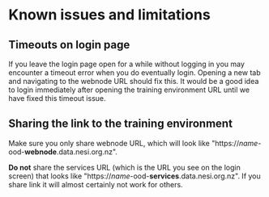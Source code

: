 # Known issues and limitations

## Timeouts on login page

If you leave the login page open for a while without logging in you may encounter a timeout error when you do eventually login.
Opening a new tab and navigating to the webnode URL should fix this. It would be a good idea to login immediately after opening the training environment URL until we have fixed this timeout issue.

## Sharing the link to the training environment

Make sure you only share webnode URL, which will look like "https://*name*-ood-**webnode**.data.nesi.org.nz".

**Do not** share the services URL (which is the URL you see on the login screen) that looks like "https://*name*-ood-**services**.data.nesi.org.nz". If you share link it will almost certainly not work for others.
